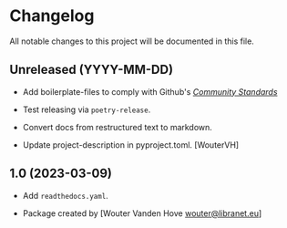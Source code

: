 # Changelog

All notable changes to this project will be documented in this file.


## Unreleased (YYYY-MM-DD)

- Add boilerplate-files to comply with Github's [_Community Standards_](https://github.com/libranet/autoadd-bindir/community)

- Test releasing via ``poetry-release``.

- Convert docs from restructured text to markdown.

- Update project-description in pyproject.toml. [WouterVH]


## 1.0 (2023-03-09)

- Add ``readthedocs.yaml``.

- Package created by [Wouter Vanden Hove <wouter@libranet.eu>]
